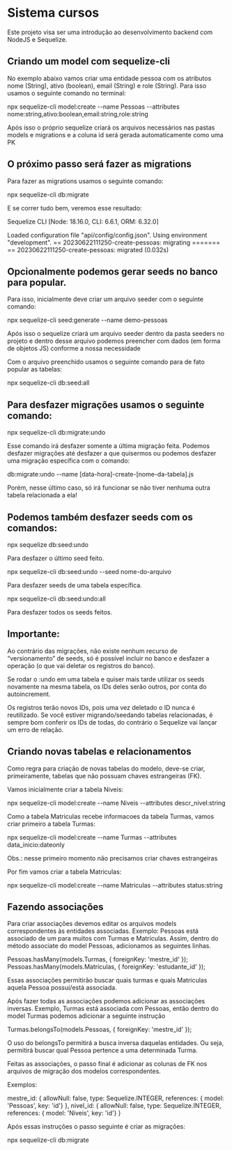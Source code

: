 # Sistema cursos

Este projeto visa ser uma introdução ao desenvolvimento backend com NodeJS e 
Sequelize.

## Criando um model com sequelize-cli

No exemplo abaixo vamos criar uma entidade pessoa com os atributos nome 
(String), ativo (boolean), email (String) e role (String). Para isso usamos
o seguinte comando no terminal:

npx sequelize-cli model:create --name Pessoas --attributes 
nome:string,ativo:boolean,email:string,role:string

Após isso o próprio sequelize criará os arquivos necessários nas pastas
models e migrations e a coluna id será gerada automaticamente como uma PK

## O próximo passo será fazer as migrations

Para fazer as migrations usamos o seguinte comando:

npx sequelize-cli db:migrate

E se correr tudo bem, veremos esse resultado:

Sequelize CLI [Node: 18.16.0, CLI: 6.6.1, ORM: 6.32.0]

Loaded configuration file "api/config/config.json".
Using environment "development".
== 20230622111250-create-pessoas: migrating =======
== 20230622111250-create-pessoas: migrated (0.032s)

## Opcionalmente podemos gerar seeds no banco para popular. 

Para isso, 
inicialmente deve criar um arquivo seeder com o seguinte comando:

npx sequelize-cli seed:generate --name demo-pessoas

Após isso o sequelize criará um arquivo seeder dentro da pasta seeders
no projeto e dentro desse arquivo podemos preencher com dados 
(em forma de objetos JS) conforme a nossa necessidade

Com o arquivo preenchido usamos o seguinte comando para de fato popular
as tabelas:

npx sequelize-cli db:seed:all

## Para desfazer migrações usamos o seguinte comando:

npx sequelize-cli db:migrate:undo

Esse comando irá desfazer somente a última migração feita. Podemos desfazer
migrações até desfazer a que quisermos ou podemos desfazer uma migração específica
com o comando:

db:migrate:undo --name [data-hora]-create-[nome-da-tabela].js

Porém, nesse último caso, só irá funcionar se 
não tiver nenhuma outra tabela relacionada a ela!

## Podemos também desfazer seeds com os comandos:

npx sequelize db:seed:undo

Para desfazer o último seed feito.

npx sequelize-cli db:seed:undo --seed nome-do-arquivo

Para desfazer seeds de uma tabela específica.

npx sequelize-cli db:seed:undo:all

Para desfazer todos os seeds feitos.

## Importante:

Ao contrário das migrações, não existe nenhum recurso de “versionamento” 
de seeds, só é possível incluir no banco e desfazer a operação 
(o que vai deletar os registros do banco).

Se rodar o :undo em uma tabela e quiser mais tarde utilizar 
os seeds novamente na mesma tabela, os IDs deles serão outros, por conta
do autoincrement.

Os registros terão novos IDs, pois uma vez deletado o ID nunca é 
reutilizado. Se você estiver migrando/seedando tabelas relacionadas, 
é sempre bom conferir os IDs de todas, do contrário o Sequelize vai 
lançar um erro de relação.

## Criando novas tabelas e relacionamentos

Como regra para criação de novas tabelas do modelo, deve-se criar,
primeiramente, tabelas que não possuam chaves estrangeiras (FK).

Vamos inicialmente criar a tabela Niveis:

npx sequelize-cli model:create --name Niveis --attributes 
descr_nivel:string

Como a tabela Matriculas recebe informacoes da tabela Turmas,
vamos criar primeiro a tabela Turmas:

npx sequelize-cli model:create --name Turmas --attributes 
data_inicio:dateonly

Obs.: nesse primeiro momento não precisamos criar chaves 
estrangeiras

Por fim vamos criar a tabela Matriculas:

npx sequelize-cli model:create --name Matriculas --attributes
status:string

## Fazendo associações

Para criar associações devemos editar os arquivos models
correspondentes às entidades associadas. Exemplo: Pessoas
está associado de um para muitos com Turmas e Matrículas.
Assim, dentro do método associate do model Pessoas, adicionamos
as seguintes linhas.

Pessoas.hasMany(models.Turmas, {
    foreignKey: 'mestre_id'
});
Pessoas.hasMany(models.Matriculas, {
    foreignKey: 'estudante_id'
});

Essas associações permitirão buscar quais turmas e quais Matriculas
aquela Pessoa possui/está associada.

Após fazer todas as associações podemos adicionar as associações
inversas. Exemplo, Turmas está associada com Pessoas, então
dentro do model Turmas podemos adicionar a seguinte instrução

Turmas.belongsTo(models.Pessoas, {
    foreignKey: 'mestre_id'
});

O uso do belongsTo permitirá a busca inversa daquelas entidades.
Ou seja, permitirá buscar qual Pessoa pertence a uma determinada Turma.

Feitas as associações, o passo final é adicionar as colunas de FK
nos arquivos de migração dos modelos correspondentes.

Exemplos:

mestre_id: {
    allowNull: false,
    type: Sequelize.INTEGER,
    references: { model: 'Pessoas', key: 'id'}
},
nivel_id: {
    allowNull: false,
    type: Sequelize.INTEGER,
    references: { model: 'Niveis', key: 'id'}
}

Após essas instruções o passo seguinte é criar as migrações:

npx sequelize-cli db:migrate 